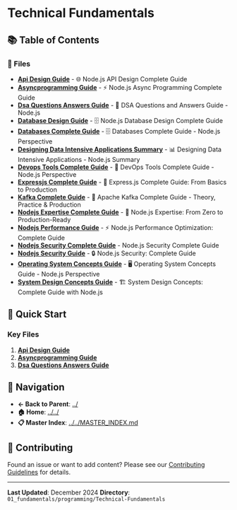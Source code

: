 # Technical Fundamentals

## 📚 Table of Contents

### 📄 Files

- **[Api Design Guide](API_Design_Guide.md)** - 🌐 Node.js API Design Complete Guide
- **[Asyncprogramming Guide](AsyncProgramming_Guide.md)** - ⚡ Node.js Async Programming Complete Guide
- **[Dsa Questions Answers Guide](DSA_Questions_Answers_Guide.md)** - 🧮 DSA Questions and Answers Guide - Node.js
- **[Database Design Guide](Database_Design_Guide.md)** - 🗄️ Node.js Database Design Complete Guide
- **[Databases Complete Guide](Databases_Complete_Guide.md)** - 🗄️ Databases Complete Guide - Node.js Perspective
- **[Designing Data Intensive Applications Summary](Designing_Data_Intensive_Applications_Summary.md)** - 📊 Designing Data Intensive Applications - Node.js Summary
- **[Devops Tools Complete Guide](DevOps_Tools_Complete_Guide.md)** - 🚀 DevOps Tools Complete Guide - Node.js Perspective
- **[Expressjs Complete Guide](ExpressJS_Complete_Guide.md)** - 🚀 Express.js Complete Guide: From Basics to Production
- **[Kafka Complete Guide](Kafka_Complete_Guide.md)** - 🚀 Apache Kafka Complete Guide - Theory, Practice & Production
- **[Nodejs Expertise Complete Guide](NodeJS_Expertise_Complete_Guide.md)** - 🚀 Node.js Expertise: From Zero to Production-Ready
- **[Nodejs Performance Guide](NodeJS_Performance_Guide.md)** - ⚡ Node.js Performance Optimization: Complete Guide
- **[Nodejs Security Complete Guide](NodeJS_Security_Complete_Guide.md)** - Node.js Security Complete Guide
- **[Nodejs Security Guide](NodeJS_Security_Guide.md)** - 🔒 Node.js Security: Complete Guide
- **[Operating System Concepts Guide](Operating_System_Concepts_Guide.md)** - 🖥️ Operating System Concepts Guide - Node.js Perspective
- **[System Design Concepts Guide](System_Design_Concepts_Guide.md)** - 🏗️ System Design Concepts: Complete Guide with Node.js

## 🚀 Quick Start

### Key Files
1. **[Api Design Guide](API_Design_Guide.md)**
1. **[Asyncprogramming Guide](AsyncProgramming_Guide.md)**
1. **[Dsa Questions Answers Guide](DSA_Questions_Answers_Guide.md)**

## 🔗 Navigation

- **← Back to Parent**: [../](../)
- **🏠 Home**: [../../](../..)
- **📋 Master Index**: [../../MASTER_INDEX.md](../..MASTER_INDEX.md)

## 🤝 Contributing

Found an issue or want to add content? Please see our [Contributing Guidelines](../../CONTRIBUTING.md) for details.

---

**Last Updated**: December 2024
**Directory**: `01_fundamentals/programming/Technical-Fundamentals`
